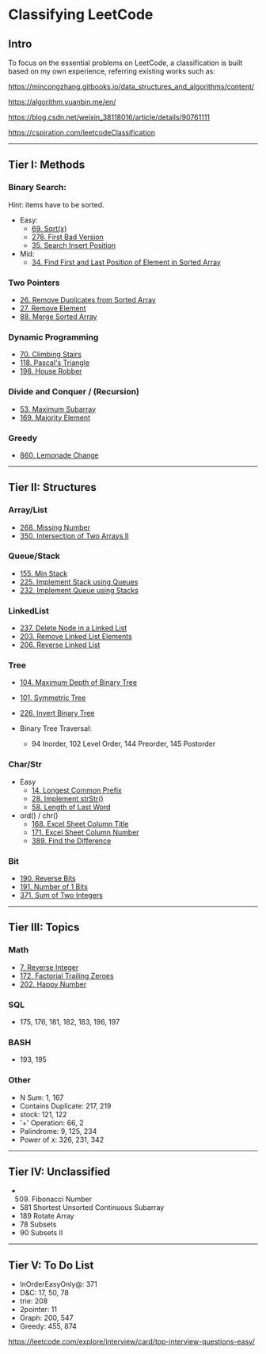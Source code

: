 # Classifying LeetCode

## Intro
To focus on the essential problems on LeetCode,
a classification is built based on my own experience,
referring existing works such as:

https://mincongzhang.gitbooks.io/data_structures_and_algorithms/content/

https://algorithm.yuanbin.me/en/

https://blog.csdn.net/weixin_38118016/article/details/90761111

https://cspiration.com/leetcodeClassification

---
## Tier I: Methods

### Binary Search:
Hint: items have to be sorted.
* Easy:
  * [69. Sqrt(x)](https://leetcode.com/problems/sqrtx)
  * [278.	First Bad Version](https://leetcode.com/problems/first-bad-version)
  * [35.	Search Insert Position](https://leetcode.com/problems/search-insert-position)
* Mid:
  * [34. Find First and Last Position of Element in Sorted Array](https://leetcode.com/problems/find-first-and-last-position-of-element-in-sorted-array)
  <!--
  367. Valid Perfect Square
  * Mid:
  * 33.	Search in Rotated Sorted Array -->

### Two Pointers
* [26.	Remove Duplicates from Sorted Array](https://leetcode.com/problems/remove-duplicates-from-sorted-array)
* [27.	Remove Element](https://leetcode.com/problems/remove-element)
* [88.	Merge Sorted Array](https://leetcode.com/problems/merge-sorted-array)

<!-- * [283.	Move Zeroes]
* Mid:
  * 3\.	Longest Substring Without Repeating Characters  -->

### Dynamic Programming
* [70. Climbing Stairs](https://leetcode.com/problems/climbing-stairs)  
* [118.	Pascal's Triangle](https://leetcode.com/problems/pascals-triangle)
* [198.	House Robber](https://leetcode.com/problems/house-robber)

<!-- 204. Count Primes -->
<!-- 119 Pascal's Triangle II-->
<!-- 674. Longest Continuous Increasing Subsequence -->
<!-- * Mid:
  * 62. Unique Paths 
322. Coin Change
-->

### Divide and Conquer / (Recursion)
* [53.	Maximum Subarray](https://leetcode.com/problems/maximum-subarray)
* [169.	Majority Element](https://leetcode.com/problems/majority-element)

### Greedy
* [860. Lemonade Change](https://leetcode.com/problems/lemonade-change)

---
## Tier II: Structures

### Array/List
* [268.	Missing Number](https://leetcode.com/problems/missing-number)
* [350.	Intersection of Two Arrays II](https://leetcode.com/problems/intersection-of-two-arrays-ii)
<!-- 136	Single Number
349. Intersection of Two Arrays
448	Find All Numbers Disappeared in an Array -->

### Queue/Stack
* [155.	Min Stack](https://leetcode.com/problems/min-stack)
* [225.	Implement Stack using Queues](https://leetcode.com/problems/implement-stack-using-queues)
* [232.	Implement Queue using Stacks](https://leetcode.com/problems/implement-queue-using-stacks)

### LinkedList
* [237.	Delete Node in a Linked List](https://leetcode.com/problems/delete-node-in-a-linked-list)
* [203.	Remove Linked List Elements](https://leetcode.com/problems/remove-linked-list-elements)
* [206.	Reverse Linked List](https://leetcode.com/problems/reverse-linked-list)

<!-- * [21.	Merge Two Sorted Lists](https://leetcode.com/problems/merge-two-sorted-lists)
* [141.	Linked List Cycle](https://leetcode.com/problems/linked-list-cycle)
* [160.	Intersection of Two Linked Lists](https://leetcode.com/problems/intersection-of-two-linked-lists) -->

<!--
83 Remove Duplicates from Sorted List -->

<!--
* Mid:
  * 19.	Remove Nth Node From End of List
  * 24.	Swap Nodes in Pairs
  * 328.	Odd Even Linked List -->

### Tree
* [104.	Maximum Depth of Binary Tree](https://leetcode.com/problems/maximum-depth-of-binary-tree)
* [101.	Symmetric Tree](https://leetcode.com/problems/symmetric-tree)
* [226.	Invert Binary Tree](https://leetcode.com/problems/invert-binary-tree)

* Binary Tree Traversal:
  * 94 Inorder, 102 Level Order, 144 Preorder, 145 Postorder

<!--
*257. Binary Tree Paths*
111	Minimum Depth of Binary Tree    
112	Path Sum  
100 Same Tree
107	Binary Tree Level Order Traversal II
110	Balanced Binary Tree   
* 543.	Diameter of Binary Tree
* 617.	Merge Two Binary Trees

* BST:
  * 235. Lowest Common Ancestor of a Binary Search Tree
  * 108.	Convert Sorted Array to Binary Search Tree
  * 538.	Convert BST to Greater Tree -->

### Char/Str
* Easy
  * [14.	Longest Common Prefix](https://leetcode.com/problems/longest-common-prefix)
  * [28.	Implement strStr()](https://leetcode.com/problems/implement-strstr)
  * [58.	Length of Last Word](https://leetcode.com/problems/length-of-last-word)
* ord() / chr()
  * [168.	Excel Sheet Column Title](https://leetcode.com/problems/excel-sheet-column-title)
  * [171.	Excel Sheet Column Number](https://leetcode.com/problems/excel-sheet-column-number)
  * [389.	Find the Difference](https://leetcode.com/problems/find-the-difference)  

<!--
205. Isomorphic Strings
* 344.	Reverse String
* 383.	Ransom Note
* 387.	First Unique Character in a String
* 771.	Jewels and Stones
20	Valid Parentheses
242	Valid Anagram
290. Word Pattern
299. Bulls and Cows
345. Reverse Vowels of a String
  -->

### Bit
* [190.	Reverse Bits](https://leetcode.com/problems/reverse-bits)
* [191.	Number of 1 Bits](https://leetcode.com/problems/number-of-1-bits)
* [371. Sum of Two Integers](https://leetcode.com/problems/sum-of-two-integers)
---

## Tier III: Topics

### Math
* [7.	Reverse Integer](https://leetcode.com/problems/reverse-integer)
* [172.	Factorial Trailing Zeroes](https://leetcode.com/problems/factorial-trailing-zeroes)
* [202.	Happy Number](https://leetcode.com/problems/happy-number)
<!--
412	Fizz Buzz
258. Add Digits
263. Ugly Number
292. Nim Game

-->

### SQL
* 175, 176, 181, 182, 183, 196, 197

### BASH
* 193, 195

### Other
* N Sum: 1, 167
* Contains Duplicate: 217, 219
* stock: 121, 122
* '+' Operation: 66, 2
* Palindrome: 9, 125, 234
* Power of x: 326, 231, 342

---

## Tier IV: Unclassified
* 509. Fibonacci Number
* 581	Shortest Unsorted Continuous Subarray
* 189	Rotate Array
* 78	Subsets    
* 90	Subsets II  


---
## Tier V: To Do List
* InOrderEasyOnly@: 371
* D&C: 17, 50, 78
* trie: 208
* 2pointer: 11
* Graph: 200, 547
* Greedy: 455, 874

https://leetcode.com/explore/interview/card/top-interview-questions-easy/
